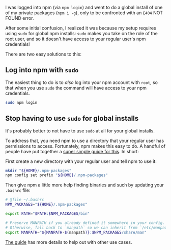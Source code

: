 I was logged into npm (via `npm login`) and went to do a global install of one of my private packages (`npm i -g`), only to be confronted with an `E404` NOT FOUND error.

After some initial confusion, I realized it was because my setup requires using `sudo` for global npm installs: `sudo` makes you take on the role of the root user, and so it doesn't have access to your regular user's npm credentials!

There are two easy solutions to this:

## Log into npm with `sudo`

The easiest thing to do is to _also_ log into your npm account with `root`, so that when you use `sudo` the command will have access to your npm credentials.

```bash
sudo npm login
```

## Stop having to use `sudo` for global installs

It's probably better to not have to use `sudo` at all for your global installs.

To address that, you need npm to use a directory that your regular user has permissions to access. Fortunately, npm makes this easy to do. A handful of people have put together a [super simple guide for this](https://github.com/sindresorhus/guides/blob/main/npm-global-without-sudo.md). In short:

First create a new directory with your regular user and tell npm to use it:

```bash
mkdir "${HOME}/.npm-packages"
npm config set prefix "${HOME}/.npm-packages"
```

Then give npm a little more help finding binaries and such by updating your `.bashrc` file:

```bash
# @file ~/.bashrc
NPM_PACKAGES="${HOME}/.npm-packages"

export PATH="$PATH:$NPM_PACKAGES/bin"

# Preserve MANPATH if you already defined it somewhere in your config.
# Otherwise, fall back to `manpath` so we can inherit from `/etc/manpath`.
export MANPATH="${MANPATH-$(manpath)}:$NPM_PACKAGES/share/man"
```

[The guide](https://github.com/sindresorhus/guides/blob/main/npm-global-without-sudo.md) has more details to help out with other use cases.
